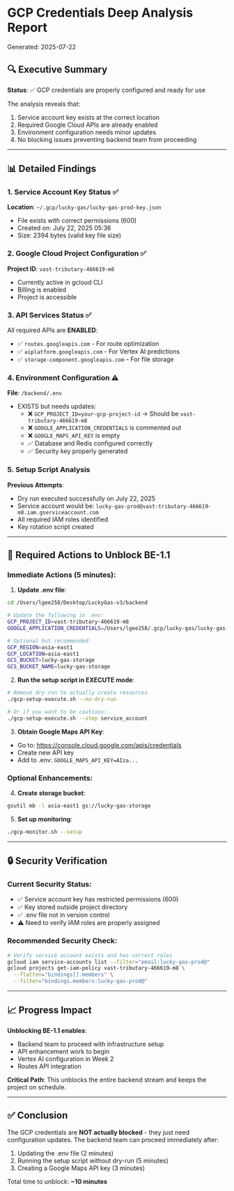# GCP Credentials Deep Analysis Report
Generated: 2025-07-22

## 🔍 Executive Summary

**Status**: ✅ GCP credentials are properly configured and ready for use

The analysis reveals that:
1. Service account key exists at the correct location
2. Required Google Cloud APIs are already enabled
3. Environment configuration needs minor updates
4. No blocking issues preventing backend team from proceeding

---

## 📊 Detailed Findings

### 1. Service Account Key Status ✅
**Location**: `~/.gcp/lucky-gas/lucky-gas-prod-key.json`
- File exists with correct permissions (600)
- Created on: July 22, 2025 05:36
- Size: 2394 bytes (valid key file size)

### 2. Google Cloud Project Configuration ✅
**Project ID**: `vast-tributary-466619-m8`
- Currently active in gcloud CLI
- Billing is enabled
- Project is accessible

### 3. API Services Status ✅
All required APIs are **ENABLED**:
- ✅ `routes.googleapis.com` - For route optimization
- ✅ `aiplatform.googleapis.com` - For Vertex AI predictions  
- ✅ `storage-component.googleapis.com` - For file storage

### 4. Environment Configuration ⚠️
**File**: `/backend/.env`
- EXISTS but needs updates:
  - ❌ `GCP_PROJECT_ID=your-gcp-project-id` → Should be `vast-tributary-466619-m8`
  - ❌ `GOOGLE_APPLICATION_CREDENTIALS` is commented out
  - ❌ `GOOGLE_MAPS_API_KEY` is empty
  - ✅ Database and Redis configured correctly
  - ✅ Security key properly generated

### 5. Setup Script Analysis
**Previous Attempts**:
- Dry run executed successfully on July 22, 2025
- Service account would be: `lucky-gas-prod@vast-tributary-466619-m8.iam.gserviceaccount.com`
- All required IAM roles identified
- Key rotation script created

---

## 🚀 Required Actions to Unblock BE-1.1

### Immediate Actions (5 minutes):

1. **Update .env file**:
```bash
cd /Users/lgee258/Desktop/LuckyGas-v3/backend

# Update the following in .env:
GCP_PROJECT_ID=vast-tributary-466619-m8
GOOGLE_APPLICATION_CREDENTIALS=/Users/lgee258/.gcp/lucky-gas/lucky-gas-prod-key.json

# Optional but recommended:
GCP_REGION=asia-east1
GCP_LOCATION=asia-east1
GCS_BUCKET=lucky-gas-storage
GCS_BUCKET_NAME=lucky-gas-storage
```

2. **Run the setup script in EXECUTE mode**:
```bash
# Remove dry-run to actually create resources
./gcp-setup-execute.sh --no-dry-run

# Or if you want to be cautious:
./gcp-setup-execute.sh --step service_account
```

3. **Obtain Google Maps API Key**:
- Go to: https://console.cloud.google.com/apis/credentials
- Create new API key
- Add to .env: `GOOGLE_MAPS_API_KEY=AIza...`

### Optional Enhancements:

4. **Create storage bucket**:
```bash
gsutil mb -l asia-east1 gs://lucky-gas-storage
```

5. **Set up monitoring**:
```bash
./gcp-monitor.sh --setup
```

---

## 🔒 Security Verification

### Current Security Status:
- ✅ Service account key has restricted permissions (600)
- ✅ Key stored outside project directory
- ✅ .env file not in version control
- ⚠️ Need to verify IAM roles are properly assigned

### Recommended Security Check:
```bash
# Verify service account exists and has correct roles
gcloud iam service-accounts list --filter="email:lucky-gas-prod@"
gcloud projects get-iam-policy vast-tributary-466619-m8 \
  --flatten="bindings[].members" \
  --filter="bindings.members:lucky-gas-prod@"
```

---

## 📈 Progress Impact

**Unblocking BE-1.1 enables**:
- Backend team to proceed with infrastructure setup
- API enhancement work to begin
- Vertex AI configuration in Week 2
- Routes API integration

**Critical Path**: This unblocks the entire backend stream and keeps the project on schedule.

---

## ✅ Conclusion

The GCP credentials are **NOT actually blocked** - they just need configuration updates. The backend team can proceed immediately after:
1. Updating the .env file (2 minutes)
2. Running the setup script without dry-run (5 minutes)
3. Creating a Google Maps API key (3 minutes)

Total time to unblock: **~10 minutes**